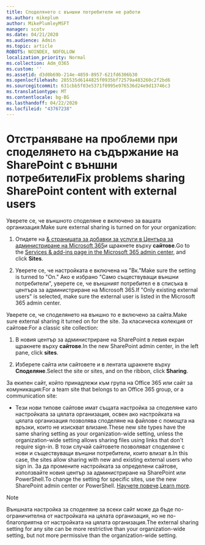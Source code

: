 ```yaml
---
title: Споделянето с външни потребители не работи
ms.author: mikeplum
author: MikePlumleyMSFT
manager: scotv
ms.date: 04/21/2020
ms.audience: Admin
ms.topic: article
ROBOTS: NOINDEX, NOFOLLOW
localization_priority: Normal
ms.collection: Adm_O365
ms.custom: ''
ms.assetid: d3d0b69b-214e-4859-8957-621fd6306b30
ms.openlocfilehash: 285535d6144825f0935bf72579a483260c2f2bd6
ms.sourcegitcommit: 631cbb5f03e5371f0995e976536d24e9d13746c3
ms.translationtype: MT
ms.contentlocale: bg-BG
ms.lasthandoff: 04/22/2020
ms.locfileid: "43767238"
---
```

# <a name="fix-problems-sharing-sharepoint-content-with-external-users"></a><span data-ttu-id="ddb46-102">Отстраняване на проблеми при споделянето на съдържание на SharePoint с външни потребители</span><span class="sxs-lookup"><span data-stu-id="ddb46-102">Fix problems sharing SharePoint content with external users</span></span>

<span data-ttu-id="ddb46-103">Уверете се, че външното споделяне е включено за вашата организация:</span><span class="sxs-lookup"><span data-stu-id="ddb46-103">Make sure external sharing is turned on for your organization:</span></span>
  
1. <span data-ttu-id="ddb46-104">Отидете на [ &amp; страницата за добавки за услуги в Центъра за администриране на Microsoft 365](https://portal.office.com/adminportal/home#/Settings/ServicesAndAddIns)и щракнете върху **сайтове**.</span><span class="sxs-lookup"><span data-stu-id="ddb46-104">Go to the [Services &amp; add-ins page in the Microsoft 365 admin center](https://portal.office.com/adminportal/home#/Settings/ServicesAndAddIns), and click **Sites**.</span></span>
    
2. <span data-ttu-id="ddb46-105">Уверете се, че настройката е включена на "Вк."</span><span class="sxs-lookup"><span data-stu-id="ddb46-105">Make sure the setting is turned to "On."</span></span> <span data-ttu-id="ddb46-106">Ако е избрано "Само съществуващи външни потребители", уверете се, че външният потребител е в списъка в центъра за администриране на Microsoft 365.</span><span class="sxs-lookup"><span data-stu-id="ddb46-106">If "Only existing external users" is selected, make sure the external user is listed in the Microsoft 365 admin center.</span></span>
    
<span data-ttu-id="ddb46-107">Уверете се, че споделянето на външно то е включено за сайта.</span><span class="sxs-lookup"><span data-stu-id="ddb46-107">Make sure external sharing it turned on for the site.</span></span> <span data-ttu-id="ddb46-108">За класическа колекция от сайтове:</span><span class="sxs-lookup"><span data-stu-id="ddb46-108">For a classic site collection:</span></span>
  
1. <span data-ttu-id="ddb46-109">В новия център за администриране на SharePoint в левия екран щракнете върху **сайтове**.</span><span class="sxs-lookup"><span data-stu-id="ddb46-109">In the new SharePoint admin center, in the left pane, click **sites**.</span></span>
    
2. <span data-ttu-id="ddb46-110">Изберете сайта или сайтовете и в лентата щракнете върху **Споделяне**.</span><span class="sxs-lookup"><span data-stu-id="ddb46-110">Select the site or sites, and on the ribbon, click **Sharing**.</span></span>
    
<span data-ttu-id="ddb46-111">За екипен сайт, който принадлежи към група на Office 365 или сайт за комуникация:</span><span class="sxs-lookup"><span data-stu-id="ddb46-111">For a team site that belongs to an Office 365 group, or a communication site:</span></span>
  
- <span data-ttu-id="ddb46-112">Тези нови типове сайтове имат същата настройка за споделяне като настройката за цялата организация, освен ако настройката на цялата организация позволява споделяне на файлове с помощта на връзки, които не изискват влизане.</span><span class="sxs-lookup"><span data-stu-id="ddb46-112">These new site types have the same sharing setting as your organization-wide setting, unless the organization-wide setting allows sharing files using links that don't require sign-in.</span></span> <span data-ttu-id="ddb46-113">В този случай сайтовете позволяват споделяне с нови и съществуващи външни потребители, които влизат в.</span><span class="sxs-lookup"><span data-stu-id="ddb46-113">In this case, the sites allow sharing with new and existing external users who sign in.</span></span> <span data-ttu-id="ddb46-114">За да промените настройката за определени сайтове, използвайте новия център за администриране на SharePoint или PowerShell.</span><span class="sxs-lookup"><span data-stu-id="ddb46-114">To change the setting for specific sites, use the new SharePoint admin center or PowerShell.</span></span> <span data-ttu-id="ddb46-115">[Научете повече](https://go.microsoft.com/fwlink/?linkid=871863).</span><span class="sxs-lookup"><span data-stu-id="ddb46-115">[Learn more](https://go.microsoft.com/fwlink/?linkid=871863).</span></span>
    
> [!NOTE]
> <span data-ttu-id="ddb46-116">Външната настройка за споделяне за всеки сайт може да бъде по-ограничителна от настройката на цялата организация, но не по-благоприятна от настройката на цялата организация.</span><span class="sxs-lookup"><span data-stu-id="ddb46-116">The external sharing setting for any site can be more restrictive than your organization-wide setting, but not more permissive than the organization-wide setting.</span></span> 
  

